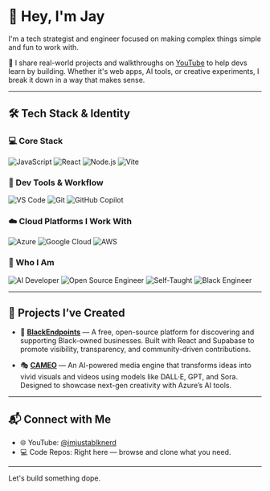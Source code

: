 # 👋 Hey, I'm Jay

I'm a tech strategist and engineer focused on making complex things simple and fun to work with.

🧠 I share real-world projects and walkthroughs on [YouTube](https://youtube.com/@imjustablknerd) to help devs learn by building. Whether it's web apps, AI tools, or creative experiments, I break it down in a way that makes sense.

---

## 🛠️ Tech Stack & Identity

### 💻 Core Stack
![JavaScript](https://img.shields.io/badge/-JavaScript-F7DF1E?logo=javascript&logoColor=black&style=flat-square)
![React](https://img.shields.io/badge/-React-61DAFB?logo=react&logoColor=black&style=flat-square)
![Node.js](https://img.shields.io/badge/-Node.js-339933?logo=node.js&logoColor=white&style=flat-square)
![Vite](https://img.shields.io/badge/-Vite-646CFF?logo=vite&logoColor=white&style=flat-square)

### 🧰 Dev Tools & Workflow
![VS Code](https://img.shields.io/badge/-VS%20Code-007ACC?logo=visualstudiocode&logoColor=white&style=flat-square)
![Git](https://img.shields.io/badge/-Git-F05032?logo=git&logoColor=white&style=flat-square)
![GitHub Copilot](https://img.shields.io/badge/-GitHub%20Copilot-181717?logo=github&logoColor=white&style=flat-square)

### ☁️ Cloud Platforms I Work With
![Azure](https://img.shields.io/badge/-Azure-0078D4?logo=microsoftazure&logoColor=white&style=flat-square)
![Google Cloud](https://img.shields.io/badge/-Google%20Cloud-4285F4?logo=googlecloud&logoColor=white&style=flat-square)
![AWS](https://img.shields.io/badge/-AWS-232F3E?logo=amazonaws&logoColor=white&style=flat-square)

### 🙌 Who I Am
![AI Developer](https://img.shields.io/badge/-AI%20Developer-8A2BE2?style=flat-square&logo=OpenAI&logoColor=white)
![Open Source Engineer](https://img.shields.io/badge/-Open%20Source%20Engineer-000000?style=flat-square&logo=github&logoColor=white)
![Self-Taught](https://img.shields.io/badge/-Self--Taught%20Dev-FF1493?style=flat-square)
![Black Engineer](https://img.shields.io/badge/-Black%20Engineer-1F1B24?style=flat-square&logoColor=white)

---

## 🚀 Projects I’ve Created

- 🧩 **[BlackEndpoints](https://www.blackendpoints.com/)** — A free, open-source platform for discovering and supporting Black-owned businesses. Built with React and Supabase to promote visibility, transparency, and community-driven contributions.

- 🎭 **[CAMEO](https://github.com/opensourcejay/CAMEO)** — An AI-powered media engine that transforms ideas into vivid visuals and videos using models like DALL·E, GPT, and Sora. Designed to showcase next-gen creativity with Azure’s AI tools.

---

## 📬 Connect with Me

- 🌐 YouTube: [@imjustablknerd](https://youtube.com/@imjustablknerd)
- 💻 Code Repos: Right here — browse and clone what you need.

---

Let's build something dope.
